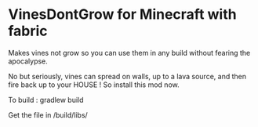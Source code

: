 # VinesDontGrow for Minecraft with fabric
Makes vines not grow so you can use them in any build without fearing the apocalypse.

No but seriously, vines can spread on walls, up to a lava source, and then fire back up to your HOUSE ! So install this mod now.

To build :
gradlew build

Get the file in /build/libs/

